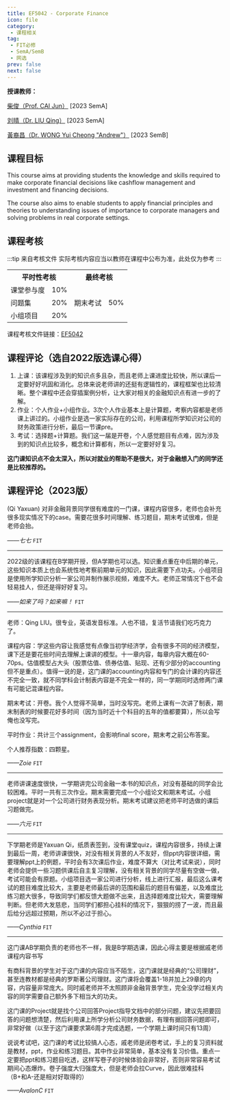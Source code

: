 ```yaml
---
title: EF5042 - Corporate Finance
icon: file
category:
 - 课程相关
tag:
 - FIT必修
 - SemA/SemB
 - 网选
prev: false
next: false
---
```


**授课教师：**

[柴俊（Prof. CAI Jun）](https://www.cb.cityu.edu.hk/staff/efjuncai/) [2023 SemA]

[刘晴（Dr. LIU Qing）](https://www.cb.cityu.edu.hk/staff/qliu224/) [2023 SemA]

[黃裔昌（Dr. WONG Yui Cheong "Andrew"）](https://www.cb.cityu.edu.hk/staff/andrew2223/) [2023 SemB]

<!-- more -->

## 课程目标

This course aims at providing students the knowledge and skills required to make corporate financial decisions like cashflow management and investment and financing decisions.

The course also aims to enable students to apply financial principles and theories to understanding issues of importance to corporate managers and solving problems in real corporate settings.

## 课程考核

:::tip 来自考核文件
实际考核内容应当以教师在课程中公布为准，此处仅为参考
:::

<table>
    <tr>
        <th colspan=2>
            平时性考核
        </th>
        <th colspan=2>
            最终考核
        </th>
    </tr>
    <tr>
        <td>
            课堂参与度
        </td>
        <td>
            10%
        </td>
        <td rowspan=3>
            期末考试
        </td>
        <td rowspan=3>
            50%
        </td>
    </tr>
    <tr>
        <td>
            问题集
        </td>
        <td>
            20%
        </td>
    </tr>
    <tr>
        <td>
            小组项目
        </td>
        <td>
            20%
        </td>
    </tr>
</table>

课程考核文件链接：[EF5042](https://www.cityu.edu.hk/catalogue/pg/202223/course/EF5042.pdf)

## 课程评论（选自2022版选课心得）

1. 上课：该课程涉及到的知识点多且杂，而且老师上课进度比较快，所以课后一定要好好巩固和消化。总体来说老师讲的还挺有逻辑性的，课程框架也比较清晰。整个课程中还会穿插案例分析，让大家对相关的金融知识点有进一步的了解。
2. 作业：个人作业+小组作业。3次个人作业基本上是计算题，考察内容都是老师课上讲过的。小组作业是选一家实际存在的公司，利用课程所学知识对公司的财务政策进行分析，最后一节课pre。
3. 考试：选择题+计算题。我们这一届是开卷，个人感觉题目有点难，因为涉及到的知识点比较多，概念和计算都有，所以一定要好好复习。

**这门课知识点不会太深入，所以对就业的帮助不是很大，对于金融想入门的同学还是比较推荐的。**

## 课程评论（2023版）

(Qi Yaxuan) 对非金融背景同学很有难度的一门课，课程内容很多，老师也会补充很多现实情况下的case。需要花很多时间理解、练习题目，期末考试很难，但是老师会抬。

_——七七_ `FIT`

---

2022级的该课程在B学期开授，但A学期也可以选。知识重点重在中后期的单元，这些知识本质上也会系统性地考察前期单元的知识，因此需要下点功夫。小组项目是使用所学知识分析一家公司并制作展示视频，难度不大。老师正常情况下也不会轻易挂人，但还是得好好复习。  

_——如来了吗？如来嘛！_ `FIT`

---

老师：Qing LIU。很专业，英语发音标准。人也不错，复活节请我们吃巧克力了。

课程内容：学这些内容让我感觉有点像当初学经济学，会有很多不同的经济模型，课下还是要花些时间去理解上课讲的模型。十一章内容，每章内容大概在60-70ps。估值模型占大头（股票估值、债券估值、贴现、还有少部分的accounting但不是重点）。值得一说的是，这门课的accounting内容和专门的会计课的内容还不完全一致，就不同学科会计制表内容是不完全一样的，同一学期同时选修两门课有可能记混课程内容。

期末考试：开卷。我个人觉得不简单，当时没写完。老师上课有一次讲了制表，期末制表的时候要花好多时间（因为当时近十个科目的五年的值都要算），所以会写俺也没写完。

平时作业：共计三个assignment，会影响final score，期末考之前公布答案。

个人推荐指数：四颗星。

_——Zoie_ `FIT`

---

老师讲课速度很快，一学期讲完公司金融一本书的知识点，对没有基础的同学会比较困难。平时一共有三次作业。期末需要完成一个小组论文和期末考试。小组project就是对一个公司进行财务表现分析。期末考试建议把老师平时选做的课后习题做完。

_——六元_ `FIT`

---

下学期老师是Yaxuan Qi，纸质表签到，没有课堂quiz，课程内容很多，持续上课到最后一周，老师讲课很快，对没有相关背景的人不友好，但ppt内容很详细，需要理解ppt上的例题，平时会有3次课后作业，难度不算大（对比考试来说），同时老师会提供一些习题供课后自主复习理解，没有相关背景的同学尽量有空做一做，考试可能会有原题。小组项目选一家公司进行分析，线上进行汇报，最后这么课考试的题目难度比较大，主要是老师最后讲的范围和最后的题目有偏差，以及难度比练习题大很多，导致同学们都反馈大题做不出来，且选择题难度比较大，需要理解判断。但老师大发慈悲，当同学们都担心挂科的情况下，狠狠的捞了一波，而且最后给分远超过预期，所以不必过于担心。

_——Cynthia_ `FIT`

---

这门课AB学期负责的老师也不一样，我是B学期选课，因此心得主要是根据戚老师课程内容书写

有商科背景的学生对于这门课的内容应当不陌生，这门课就是经典的“公司理财”，甚至连教材都是经典的罗斯著公司理财。这门课将会覆盖1-18并加上29章的内容，内容量非常庞大。同时戚老师并不太照顾非金融背景学生，完全没学过相关内容的同学需要自己额外多下相当大的功夫。

这门课的Project就是找个公司回答Project指导文档中的部分问题，建议先把要回答的问题想清楚，然后利用课上所学分析公司财务数据，有理有据回答问题即可，非常好做（以至于这门课要求第6周才完成选题，一个学期上课时间只有13周）

说说考试吧，这门课的考试比较搞人心态，戚老师是闭卷考试，手上的复习资料就是教材，ppt，作业和练习题目。其中作业非常简单，基本没有复习价值。重点一定要把ppt和练习题目吃透，这样写卷子的时候体验会非常好，否则非常容易考试期间心态爆炸。卷子强度大归强度大，但是老师会拉Curve，因此很难挂科（B+和A-还是相对好取得的）

_——AvalonC_ `FIT`
